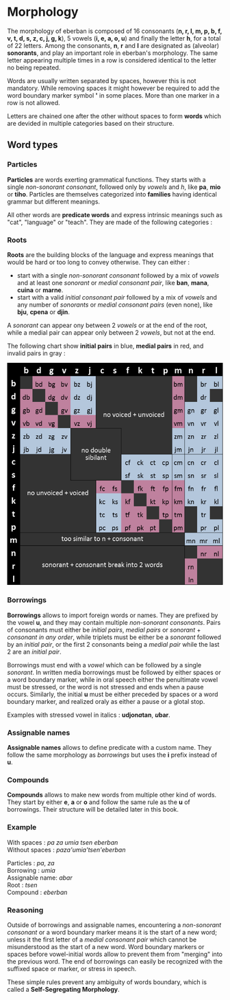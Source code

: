 # Morphology

The morphology of eberban is composed of 16 consonants (__n, r, l, m, p, b, f,
v, t, d, s, z, c, j, g, k__), 5 vowels (__i, e, a, o, u__) and finally the
letter __h__, for a total of 22 letters. Among the consonants, __n__, __r__ and
__l__ are designated as (alveolar) __sonorants__, and play an important role in
eberban's morphology. The same letter appearing multiple times in a row is
considered identical to the letter no being repeated.

Words are usually written separated by spaces, however this is not mandatory.
While removing spaces it might however be required to add the word boundary
marker symbol __'__ in some places. More than one marker in a row is not
allowed.

Letters are chained one after the other without spaces to form __words__ which
are devided in multiple categories based on their structure.

## Word types

### Particles

__Particles__ are words exerting grammatical functions. They starts with a
single _non-sonorant consonant_, followed only by _vowels_ and _h_, like __pa__,
__mio__ or __tiho__. Particles are themselves categorized into __families__
having identical grammar but different meanings.

All other words are __predicate words__ and express intrinsic meanings such as
"cat", "language" or "teach". They are made of the following categories :

### Roots

__Roots__ are the building blocks of the language and express meanings that
would be hard or too long to convey otherwise. They can either :

- start with a single _non-sonorant consonant_ followed by a mix of _vowels_ and
  at least one _sonorant_ or _medial consonant pair_, like __ban__, __mana__,
  __cuina__ or __marne__.
- start with a valid _initial consonant pair_ followed by a mix of _vowels_ and
  any number of _sonorants_ or _medial consonant pairs_ (even none), like
  __bju__, __cpena__ or __djin__.

A _sonorant_ can appear ony between 2 _vowels_ or at the end of the root, while
a medial pair can appear only between 2 _vowels_, but not at the end.

The following chart show __initial pairs__ in blue, __medial pairs__ in red, and
invalid pairs in gray :

![Chart of valid initial and medial pairs](1-1/chart-pairs.png)

### Borrowings

__Borrowings__ allows to import foreign words or names. They are prefixed by the
vowel __u__, and they may contain multiple _non-sonorant consonants_. Pairs of
consonants must either be _initial pairs_, _medial pairs_ or _sonorant_ +
_consonant in any order_, while triplets must be either be a _sonorant_ followed
by an _initial pair_, or the first 2 consonants being a _medial pair_ while the
last 2 are an _initial pair_.

Borrowings must end with a _vowel_ which can be followed by a single _sonorant_.
In written media borrowings must be followed by either spaces or a word boundary
marker, while in oral speech either the penultimate vowel must be stressed, or
the word is not stressed and ends when a pause occurs. Similarly, the initial
__u__ must be either preceded by spaces or a word boundary marker, and realized
oraly as either a pause or a glotal stop.

Examples with stressed vowel in italics : __udjon*a*tan__, __*u*bar__.

### Assignable names

__Assignable names__ allows to define predicate with a custom name. They follow
the same morphology as _borrowings_ but uses the __i__ prefix instead of __u__.

### Compounds

__Compounds__ allows to make new words from multiple other kind of words. They
start by either __e__, __a__ or __o__ and follow the same rule as the
__u__ of borrowings. Their structure will be detailed later in this book.

### Example

With spaces : _pa za umia tsen eberban_  
Without spaces : _paza'umia'tsen'eberban_

Particles : _pa_, _za_  
Borrowing : _umia_  
Assignable name: _abar_  
Root : _tsen_  
Compound : _eberban_

### Reasoning

Outside of borrowings and assignable names, encountering a _non-sonorant
consonant_ or a word boundary marker means it is the start of a new word; unless
it the first letter of a _medial consonant pair_ which cannot be misunderstood
as the start of a new word. Word boundary markers or spaces before vowel-initial
words allow to prevent them from "merging" into the previous word. The end of
borrowings can easily be recognized with the suffixed space or marker, or stress
in speech.

These simple rules prevent any ambiguity of words boundary, which is called a
__Self-Segregating Morphology__.